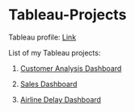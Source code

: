 # Tableau-Projects

Tableau profile: [Link](https://public.tableau.com/app/profile/rizka.i.naharuddin/vizzes)

List of my Tableau projects:

1. [Customer Analysis Dashboard](https://public.tableau.com/app/profile/rizka.i.naharuddin/viz/CustomerAnalysisDashboard_16694828446510/Dashboard1)
   
2. [Sales Dashboard](https://public.tableau.com/app/profile/rizka.i.naharuddin/viz/SalesDashboard_17157689574420/SalesDashboard)

3. [Airline Delay Dashboard](https://public.tableau.com/app/profile/rizka.i.naharuddin/viz/AirlineDelayDashboard_16747505957650/AirlineDelayDashboard)
